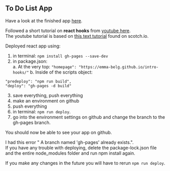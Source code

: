 ## To Do List App
Have a look at the finished app [here](https://emma-belg.github.io/intro-hooks/).

Followed a short tutorial on **react hooks** from [youtube here](https://www.youtube.com/watch?v=mxK8b99iJTg).  
The youtube tutorial is based on [this text tutorial](https://scotch.io/tutorials/build-a-react-to-do-app-with-react-hooks-no-class-components) found on scotch.io.  

Deployed react app using:  
1. in terminal: `npm install gh-pages --save-dev`
2. in package.json:  
  a. At the very top: `"homepage": "https://emma-belg.github.io/intro-hooks/"`
  b. Inside of the scripts object: 
  ```    
  "predeploy": "npm run build",
  "deploy": "gh-pages -d build"
  ```
3. save everything, push everything
4. make an environment on github
5. push everything
6. in terminal:  `npm run deploy`.
7. go into the environment settings on github and change the branch to the gh-pages branch.  
  
You should now be able to see your app on github.  
  
I had this error " A branch named 'gh-pages' already exists.".  
If you have any trouble with deploying, delete the package-lock.json file and the entire node_modules folder and run npm install again.  
  
If you make any changes in the future you will have to rerun `npm run deploy`.
